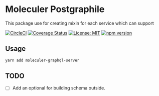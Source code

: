 # Moleculer Postgraphile

This package use for creating mixin for each service which can support

[![CircleCI](https://circleci.com/gh/ltv/moleculer-graphql-server.svg?style=svg)](https://circleci.com/gh/ltv/moleculer-graphql-server)
[![Coverage Status](https://coveralls.io/repos/github/ltv/moleculer-graphql-server/badge.svg?branch=master)](https://coveralls.io/github/ltv/moleculer-graphql-server?branch=master)
[![License: MIT](https://img.shields.io/badge/License-MIT-yellow.svg)](https://opensource.org/licenses/MIT)
[![npm version](https://badge.fury.io/js/moleculer-graphql-server.svg)](https://badge.fury.io/js/moleculer-graphql-server)

## Usage

```bash
yarn add moleculer-graphql-server
```

## TODO

- [ ] Add an optional for building schema outside.
